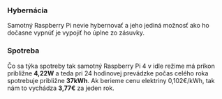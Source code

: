 ### Hybernácia
Samotný Raspberry Pi nevie hybernovať a jeho jediná možnosť ako ho dočasne vypnúť je vypojiť ho úplne zo zásuvky.

### Spotreba
Čo sa týka spotreby tak samotný Raspberry Pi 4 v idle režime má príkon približne **4,22W** a teda pri 24 hodinovej prevádzke počas celého roka spotrebuje približne **37kWh**. Ak berieme cenu elektriny 0,102€/kWh, tak nám to vychádza **3,77€** za jeden rok.


